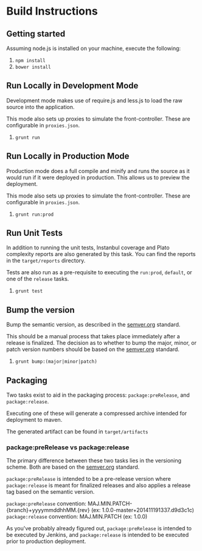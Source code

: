 # Build Instructions

## Getting started

Assuming node.js is installed on your machine, execute the following:

1. `npm install`
2. `bower install`

## Run Locally in Development Mode

Development mode makes use of require.js and less.js to load the raw source into the application.

This mode also sets up proxies to simulate the front-controller. These are configurable in `proxies.json`.

1. `grunt run`

## Run Locally in Production Mode

Production mode does a full compile and minify and runs the source as it would run if it were deployed in production.
This allows us to preview the deployment.

This mode also sets up proxies to simulate the front-controller. These are configurable in `proxies.json`.

1. `grunt run:prod`

## Run Unit Tests

In addition to running the unit tests, Instanbul coverage and Plato complexity reports are also generated by this task.
You can find the reports in the `target/reports` directory.

Tests are also run as a pre-requisite to executing the `run:prod`, `default`, or one of the `release` tasks.

1. `grunt test`

## Bump the version

Bump the semantic version, as described in the [semver.org](http://semver.org) standard.

This should be a manual process that takes place immediately after a release is finalized. The decision as to whether to bump
the major, minor, or patch version numbers should be based on the [semver.org](http://semver.org) standard.

1. `grunt bump:(major|minor|patch)`

## Packaging

Two tasks exist to aid in the packaging process: `package:preRelease`, and `package:release`.

Executing one of these will generate a compressed archive intended for deployment to maven.

The generated artifact can be found in `target/artifacts`

### package:preRelease vs package:release

The primary difference between these two tasks lies in the versioning scheme. Both are based on the [semver.org](http://semver.org) standard.

`package:preRelease` is intended to be a pre-release version where `package:release` is meant for finalized releases and also applies a release tag based on the semantic version.

`package:preRelease` convention: MAJ.MIN.PATCH-{branch}+yyyymmddhhMM.{rev} (ex: 1.0.0-master+201411191337.d9d3c1c)
`package:release` convention: MAJ.MIN.PATCH (ex: 1.0.0)

As you've probably already figured out, `package:preRelease` is intended to be executed by Jenkins, and `package:release` is intended to be executed prior to production deployment.
